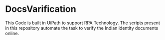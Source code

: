 # DocsVarification
This Code is built in UiPath to support RPA Technology. The scripts present in this repository automate the task to verify the Indian identity documents online.
